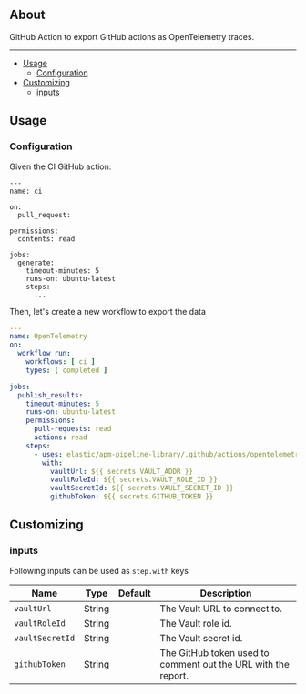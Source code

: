 
## About

GitHub Action to export GitHub actions as OpenTelemetry traces.

___

* [Usage](#usage)
  * [Configuration](#configuration)
* [Customizing](#customizing)
  * [inputs](#inputs)

## Usage

### Configuration

Given the CI GitHub action:

```
---
name: ci

on:
  pull_request:

permissions:
  contents: read

jobs:
  generate:
    timeout-minutes: 5
    runs-on: ubuntu-latest
    steps:
      ...

```

Then, let's create a new workflow to export the data

```yaml
---
name: OpenTelemetry
on:
  workflow_run:
    workflows: [ ci ]
    types: [ completed ]

jobs:
  publish_results:
    timeout-minutes: 5
    runs-on: ubuntu-latest
    permissions:
      pull-requests: read
      actions: read
    steps:
      - uses: elastic/apm-pipeline-library/.github/actions/opentelemetry@current
        with:
          vaultUrl: ${{ secrets.VAULT_ADDR }}
          vaultRoleId: ${{ secrets.VAULT_ROLE_ID }}
          vaultSecretId: ${{ secrets.VAULT_SECRET_ID }}
          githubToken: ${{ secrets.GITHUB_TOKEN }}

```

## Customizing

### inputs

Following inputs can be used as `step.with` keys

| Name              | Type    | Default                     | Description                        |
|-------------------|---------|-----------------------------|------------------------------------|
| `vaultUrl`        | String  |                             | The Vault URL to connect to. |
| `vaultRoleId`     | String  |                             | The Vault role id. |
| `vaultSecretId`   | String  |                             | The Vault secret id. |
| `githubToken`     | String  |                             | The GitHub token used to comment out the URL with the report. |
